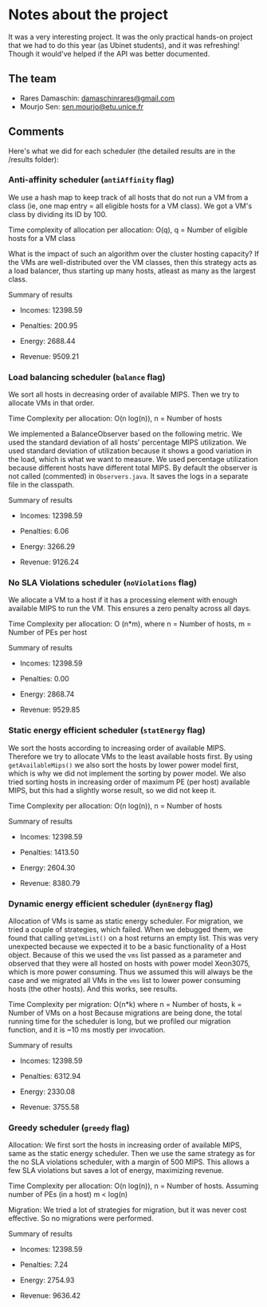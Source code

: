 # Notes about the project
It was a very interesting project. It was the only practical hands-on project that we had to do this year (as Ubinet students), and it was refreshing!
Though it would've helped if the API was better documented.

## The team

- Rares Damaschin: damaschinrares@gmail.com
- Mourjo Sen: sen.mourjo@etu.unice.fr

## Comments
Here's what we did for each scheduler (the detailed results are in the /results folder):

### Anti-affinity scheduler (`antiAffinity` flag)
We use a hash map to keep track of all hosts that do not run a VM from a class (ie, one map entry = all eligible hosts for a VM class). We got a VM's class by dividing its ID by 100.

Time complexity of allocation per allocation: O(q), q = Number of eligible hosts for a VM class 

What is the impact of such an algorithm over the cluster hosting capacity?
If the VMs are well-distributed over the VM classes, then this strategy acts as a load balancer, thus starting up many hosts, atleast as many as the largest class.

Summary of results

- Incomes:    12398.59

- Penalties:  200.95

- Energy:     2688.44

- Revenue:    9509.21



### Load balancing scheduler (`balance` flag)
We sort all hosts in decreasing order of available MIPS. Then we try to allocate VMs in that order.

Time Complexity per allocation: O(n log(n)), n = Number of hosts

We implemented a BalanceObserver based on the following metric. We used the standard deviation of all hosts' percentage MIPS utilization. We used standard deviation of utilization because it shows a good variation in the load, which is what we want to measure. We used percentage utilization because different hosts have different total MIPS.
By default the observer is not called (commented) in `Observers.java`. It saves the logs in a separate file in the classpath.

Summary of results

- Incomes:    12398.59

- Penalties:  6.06

- Energy:     3266.29

- Revenue:    9126.24



### No SLA Violations scheduler (`noViolations` flag)
We allocate a VM to a host if it has a processing element with enough available MIPS to run the VM. This ensures a zero penalty across all days.

Time Complexity per allocation: O (n*m), where n = Number of hosts, m = Number of PEs per host

Summary of results

- Incomes:    12398.59

- Penalties:  0.00

- Energy:     2868.74

- Revenue:    9529.85



### Static energy efficient scheduler (`statEnergy` flag)
We sort the hosts according to increasing order of available MIPS. Therefore we try to allocate VMs to the least available hosts first. By using `getAvailableMips()` we also sort the hosts by lower power model first, which is why we did not implement the sorting by power model.
We also tried sorting hosts in increasing order of maximum PE (per host) available MIPS, but this had a slightly worse result, so we did not keep it.

Time Complexity per allocation: O(n log(n)), n = Number of hosts

Summary of results

- Incomes:    12398.59

- Penalties:  1413.50

- Energy:     2604.30

- Revenue:    8380.79


### Dynamic energy efficient scheduler (`dynEnergy` flag)
Allocation of VMs is same as static energy scheduler. 
For migration, we tried a couple of strategies, which failed. When we debugged them, we found that calling `getVmList()` on a host returns an empty list. This was very unexpected because we expected it to be a basic functionality of a Host object. Because of this we used the `vms` list passed as a parameter and observed that they were all hosted on hosts with power model Xeon3075, which is more power consuming. Thus we assumed this will always be the case and we migrated all VMs in the `vms` list to lower power consuming hosts (the other hosts). And this works, see results.

Time Complexity per migration: O(n*k) where n = Number of hosts, k = Number of VMs on a host
Because migrations are being done, the total running time for the scheduler is long, but we profiled our migration function, and it is ~10 ms mostly per invocation.

Summary of results

- Incomes:    12398.59

- Penalties:  6312.94

- Energy:     2330.08

- Revenue:    3755.58



### Greedy scheduler (`greedy` flag)

Allocation:
We first sort the hosts in increasing order of available MIPS, same as the static energy scheduler. Then we use the same strategy as for the no SLA violations scheduler, with a margin of 500 MIPS. This allows a few SLA violations but saves a lot of energy, maximizing revenue.

Time Complexity per allocation: O(n log(n)), n = Number of hosts. Assuming number of PEs (in a host) m < log(n)

Migration:
We tried a lot of strategies for migration, but it was never cost effective. So no migrations were performed.

Summary of results

- Incomes:    12398.59

- Penalties:  7.24

- Energy:     2754.93

- Revenue:    9636.42
